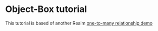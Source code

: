 # Object-Box tutorial

This tutorial is based of another Realm [one-to-many relationship demo](https://github.com/juanmendez/jm_android_dev/tree/master/09.database_connection/07.realm/02.realm_band_to_songs)
